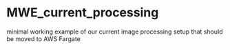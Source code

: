 # MWE_current_processing
minimal working example of our current image processing setup that should be moved to AWS Fargate
